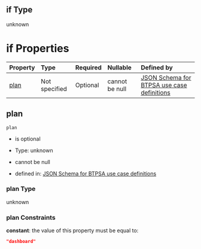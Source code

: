 ## if Type

unknown

# if Properties

| Property      | Type          | Required | Nullable       | Defined by                                                                                                                                                                                                                                  |
| :------------ | :------------ | :------- | :------------- | :------------------------------------------------------------------------------------------------------------------------------------------------------------------------------------------------------------------------------------------ |
| [plan](#plan) | Not specified | Optional | cannot be null | [JSON Schema for BTPSA use case definitions](btpsa-usecase-properties-services-items-allof-2-then-allof-20-then-allof-0-if-properties-plan.md "undefined#/properties/services/items/allOf/2/then/allOf/20/then/allOf/0/if/properties/plan") |

## plan



`plan`

*   is optional

*   Type: unknown

*   cannot be null

*   defined in: [JSON Schema for BTPSA use case definitions](btpsa-usecase-properties-services-items-allof-2-then-allof-20-then-allof-0-if-properties-plan.md "undefined#/properties/services/items/allOf/2/then/allOf/20/then/allOf/0/if/properties/plan")

### plan Type

unknown

### plan Constraints

**constant**: the value of this property must be equal to:

```json
"dashboard"
```
